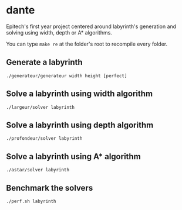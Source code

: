 # dante

Epitech's first year project centered around labyrinth's generation and solving using width, depth or A* algorithms.

You can type `make re` at the folder's root to recompile every folder.

## Generate a labyrinth

`./generateur/generateur width height [perfect]`

## Solve a labyrinth using width algorithm

`./largeur/solver labyrinth`

## Solve a labyrinth using depth algorithm

`./profondeur/solver labyrinth`

## Solve a labyrinth using A* algorithm

`./astar/solver labyrinth`

## Benchmark the solvers

`./perf.sh labyrinth`
